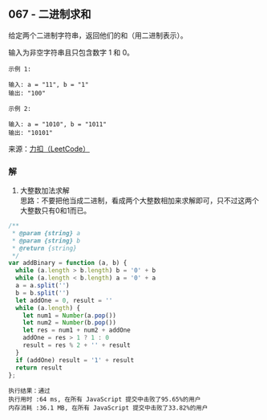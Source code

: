 ## 067 - 二进制求和
给定两个二进制字符串，返回他们的和（用二进制表示）。

输入为非空字符串且只包含数字 1 和 0。
```
示例 1:

输入: a = "11", b = "1"
输出: "100"
```
```
示例 2:

输入: a = "1010", b = "1011"
输出: "10101"
```

来源：[力扣（LeetCode）](https://leetcode-cn.com/problems/add-binary)

### 解
1. 大整数加法求解  
思路：不要把他当成二进制，看成两个大整数相加来求解即可，只不过这两个大整数只有0和1而已。
```js
/**
 * @param {string} a
 * @param {string} b
 * @return {string}
 */
var addBinary = function (a, b) {
  while (a.length > b.length) b = '0' + b
  while (a.length < b.length) a = '0' + a
  a = a.split('')
  b = b.split('')
  let addOne = 0, result = ''
  while (a.length) {
    let num1 = Number(a.pop())
    let num2 = Number(b.pop())
    let res = num1 + num2 + addOne
    addOne = res > 1 ? 1 : 0
    result = res % 2 + '' + result
  }
  if (addOne) result = '1' + result
  return result
};
```
```
执行结果：通过
执行用时 :64 ms, 在所有 JavaScript 提交中击败了95.65%的用户
内存消耗 :36.1 MB, 在所有 JavaScript 提交中击败了33.82%的用户
```